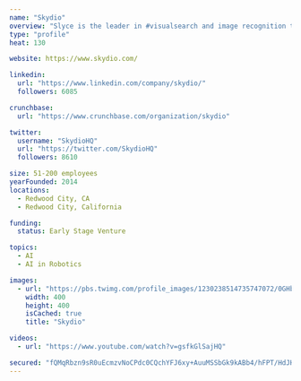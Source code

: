 ```yaml
---
name: "Skydio"
overview: "Slyce is the leader in #visualsearch and image recognition technology. We help brands and retailers make game-changing mobile apps. Visit our site for a demo!"
type: "profile"
heat: 130

website: https://www.skydio.com/

linkedin:
  url: "https://www.linkedin.com/company/skydio/"
  followers: 6085

crunchbase:
  url: "https://www.crunchbase.com/organization/skydio"

twitter:
  username: "SkydioHQ"
  url: "https://twitter.com/SkydioHQ"
  followers: 8610

size: 51-200 employees
yearFounded: 2014
locations:
  - Redwood City, CA
  - Redwood City, California

funding:
  status: Early Stage Venture

topics:
  - AI
  - AI in Robotics

images:
  - url: "https://pbs.twimg.com/profile_images/1230238514735747072/0GHbZeZS_400x400.jpg"
    width: 400
    height: 400
    isCached: true
    title: "Skydio"

videos:
  - url: "https://www.youtube.com/watch?v=gsfkGlSajHQ"

secured: "fQMqRbzn9sR0uEcmzvNoCPdc0CQchYFJ6xy+AuuMSSbGk9kABb4/hFPT/HdJHHDhqB8lOSXePJTmvtjUp9KSHHzffdsqVviH+tuoSx/17DAvMU0DHPIgZvtDaKYxv3o/ZhgTsx2Xj/xxHVdv/GkC+OeF1ol5c2ZrlOZaBBEcwYdzfpO7m+mnra11uv8EucelIKsLzlnEpHZteRmVYVixqejesi8z/G1g2/3DhowB3r07VQSkWZGDeTw3aQYt7kgHzcKRNfDZyN2AUpdGSzRvjSOg4hRXsQD/zNXSIbMwTIGSLVREUC0gG8c3Bm6LRz5cX0f61ADN8JTL6AwkCBuT7TkeSqhjHRc7j6BaEcyU7ByKkY6TwlU/3ZB8MEiKNUs/;/9aHBfnuGbca0oQ/7KUzqw=="
---
```


